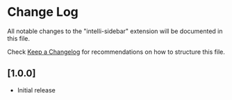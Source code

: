 # Change Log

All notable changes to the "intelli-sidebar" extension will be documented in this file.

Check [Keep a Changelog](http://keepachangelog.com/) for recommendations on how to structure this file.

## [1.0.0]

- Initial release
